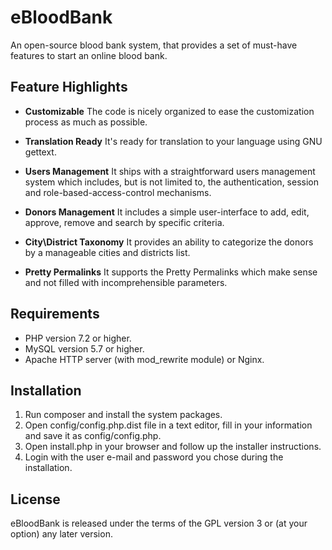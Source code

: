 eBloodBank
==========

An open-source blood bank system, that provides a set of must-have features to start an online blood bank.

Feature Highlights
------------------

- **Customizable** The code is nicely organized to ease the customization process as much as possible.

- **Translation Ready** It's ready for translation to your language using GNU gettext.

- **Users Management** It ships with a straightforward users management system which includes, but is not limited to, the authentication, session and role-based-access-control mechanisms.

- **Donors Management** It includes a simple user-interface to add, edit, approve, remove and search by specific criteria.

- **City\District Taxonomy** It provides an ability to categorize the donors by a manageable cities and districts list.

- **Pretty Permalinks** It supports the Pretty Permalinks which make sense and not filled with incomprehensible parameters.

Requirements
------------------

- PHP version 7.2 or higher.
- MySQL version 5.7 or higher.
- Apache HTTP server (with mod_rewrite module) or Nginx.


Installation
------------------

1. Run composer and install the system packages.
2. Open config/config.php.dist file in a text editor, fill in your information and save it as config/config.php.
3. Open install.php in your browser and follow up the installer instructions.
4. Login with the user e-mail and password you chose during the installation.


License
------------------

eBloodBank is released under the terms of the GPL version 3 or (at your option) any later version.
